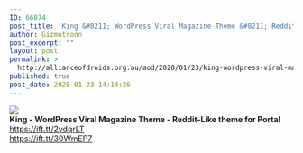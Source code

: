 ```yaml
---
ID: 66874
post_title: 'King &#8211; WordPress Viral Magazine Theme &#8211; Reddit-Like theme for Portal'
author: Gizmotronn
post_excerpt: ""
layout: post
permalink: >
  http://allianceofdroids.org.au/aod/2020/01/23/king-wordpress-viral-magazine-theme-reddit-like-theme-for-portal-2/
published: true
post_date: 2020-01-23 14:14:26
---
```

<img src="https://s3.envato.com/files/276970398/01_screenshot.__large_preview.png"><br>
<b>King - WordPress Viral Magazine Theme - Reddit-Like theme for Portal</b><br>
https://ift.tt/2vdqrLT<br>
https://ift.tt/30WmEP7